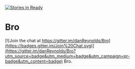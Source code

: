 [![Stories in Ready](https://badge.waffle.io/danReynolds/Bro.svg?label=ready&title=Ready)](http://waffle.io/danReynolds/Bro)

# Bro

[![Join the chat at https://gitter.im/danReynolds/Bro](https://badges.gitter.im/Join%20Chat.svg)](https://gitter.im/danReynolds/Bro?utm_source=badge&utm_medium=badge&utm_campaign=pr-badge&utm_content=badge)
Bro.
